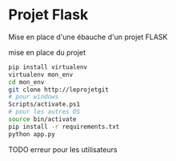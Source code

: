 # Projet Flask
Mise en place d'une ébauche d'un projet FLASK

mise en place du projet
```bash
pip install virtualenv
virtualenv mon_env
cd mon_env
git clone http://leprojetgit
# pour windows
Scripts/activate.ps1
# pour les autres OS
source bin/activate
pip install -r requirements.txt
python app.py
```

TODO erreur pour les utilisateurs